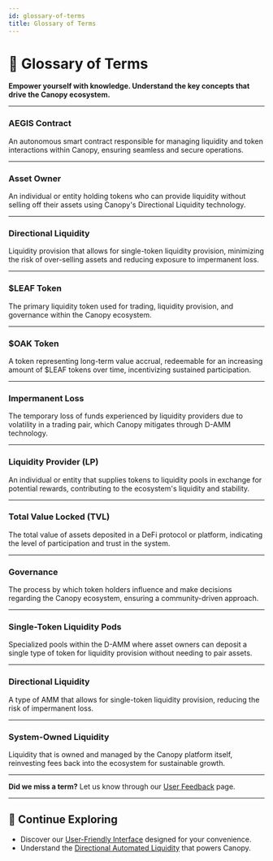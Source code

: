 ```yaml
---
id: glossary-of-terms
title: Glossary of Terms
---
```


# 📖 Glossary of Terms

**Empower yourself with knowledge. Understand the key concepts that drive the Canopy ecosystem.**

---

### **AEGIS Contract**

An autonomous smart contract responsible for managing liquidity and token interactions within Canopy, ensuring seamless and secure operations.

---

### **Asset Owner**

An individual or entity holding tokens who can provide liquidity without selling off their assets using Canopy's Directional Liquidity technology.

---

### **Directional Liquidity**

Liquidity provision that allows for single-token liquidity provision, minimizing the risk of over-selling assets and reducing exposure to impermanent loss.

---

### **$LEAF Token**

The primary liquidity token used for trading, liquidity provision, and governance within the Canopy ecosystem.

---

### **$OAK Token**

A token representing long-term value accrual, redeemable for an increasing amount of $LEAF tokens over time, incentivizing sustained participation.

---

### **Impermanent Loss**

The temporary loss of funds experienced by liquidity providers due to volatility in a trading pair, which Canopy mitigates through D-AMM technology.

---

### **Liquidity Provider (LP)**

An individual or entity that supplies tokens to liquidity pools in exchange for potential rewards, contributing to the ecosystem's liquidity and stability.

---

### **Total Value Locked (TVL)**

The total value of assets deposited in a DeFi protocol or platform, indicating the level of participation and trust in the system.

---

### **Governance**

The process by which token holders influence and make decisions regarding the Canopy ecosystem, ensuring a community-driven approach.

---

### **Single-Token Liquidity Pods**

Specialized pools within the D-AMM where asset owners can deposit a single type of token for liquidity provision without needing to pair assets.

---

### **Directional Liquidity**

A type of AMM that allows for single-token liquidity provision, reducing the risk of impermanent loss.

---

### **System-Owned Liquidity**

Liquidity that is owned and managed by the Canopy platform itself, reinvesting fees back into the ecosystem for sustainable growth.

---

**Did we miss a term?** Let us know through our [User Feedback](../changelog-and-ongoing-compliance/user-feedback) page.

---

## 🔗 **Continue Exploring**

- Discover our [User-Friendly Interface](../key-features/user-friendly-interface) designed for your convenience.
- Understand the [Directional Automated Liquidity](../key-features/directional-automated-liquidity) that powers Canopy.

